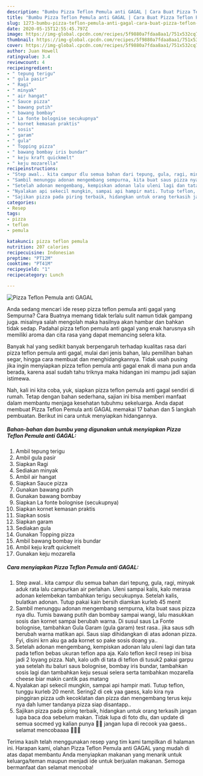 ```yaml
---
description: "Bumbu Pizza Teflon Pemula anti GAGAL | Cara Buat Pizza Teflon Pemula anti GAGAL Yang Mudah Dan Praktis"
title: "Bumbu Pizza Teflon Pemula anti GAGAL | Cara Buat Pizza Teflon Pemula anti GAGAL Yang Mudah Dan Praktis"
slug: 1273-bumbu-pizza-teflon-pemula-anti-gagal-cara-buat-pizza-teflon-pemula-anti-gagal-yang-mudah-dan-praktis
date: 2020-05-15T12:55:45.797Z
image: https://img-global.cpcdn.com/recipes/5f9880a7fdaa8aa1/751x532cq70/pizza-teflon-pemula-anti-gagal-foto-resep-utama.jpg
thumbnail: https://img-global.cpcdn.com/recipes/5f9880a7fdaa8aa1/751x532cq70/pizza-teflon-pemula-anti-gagal-foto-resep-utama.jpg
cover: https://img-global.cpcdn.com/recipes/5f9880a7fdaa8aa1/751x532cq70/pizza-teflon-pemula-anti-gagal-foto-resep-utama.jpg
author: Juan Howell
ratingvalue: 3.4
reviewcount: 4
recipeingredient:
- " tepung terigu"
- " gula pasir"
- " Ragi"
- " minyak"
- " air hangat"
- " Sauce pizza"
- " bawang putih"
- " bawang bombay"
- " La fonte bolognise secukupnya"
- " kornet kemasan praktis"
- " sosis"
- " garam"
- " gula"
- " Topping pizza"
- " bawang bombay iris bundar"
- " keju kraft quickmelt"
- " keju mozarella"
recipeinstructions:
- "Step awal.. kita campur dlu semua bahan dari tepung, gula, ragi, minyak aduk rata lalu campurkan air perlahan. Uleni sampai kalis, kalo merasa adonan kelembekan tambahkan terigu secukupnya. Setelah kalis, bulatkan adonan. Tutup pakai kain bersih diamkan kurleb 45 menit"
- "Sambil menunggu adonan mengembang sempurna, kita buat saus pizza nya dlu. Tumis bawang putih dan bombay sampai wangi, lalu masukkan sosis dan kornet sampai berubah warna. Di susul saus La Fonte bolognise, tambahkan Gula Garam (gula garam) test rasa.. jika saus sdh berubah warna matikan api. Saus siap dihidangkan di atas adonan pizza. Fyi, disini krn aku ga ada kornet so pake sosis doang ya.."
- "Setelah adonan mengembang, kempiskan adonan lalu uleni lagi dan tata pada teflon bebas ukuran teflon apa aja. Kalo teflon kecil resep ini bisa jadi 2 loyang pizza. Nah, kalo udh di tata di teflon di tusuk2 pakai garpu yaa setelah itu baluri saus bolognise, bombay iris bundar, tambahkan sosis lagi dan tambahkan keju sesuai selera serta tambahkan mozarella cheese biar makin cantik pas matang"
- "Nyalakan api sekecil mungkin, sampai api hampir mati. Tutup teflon, tunggu kurleb 20 menit. Sering2 di cek yaa gaess, kalo kira nya pinggiran pizza udh kecoklatan dan pizza dan mengembang terus keju nya dah lumer tandanya pizza siap disantapp.."
- "Sajikan pizza pada piring terbaik, hidangkan untuk orang terkasih jangan lupa baca doa sebelum makan. Tidak lupa di foto dlu, dan update di semua socmed yg kalian punya 🤩😍 jangan lupa di recook yaa gaess.. selamat mencobaaaa 👏👩‍🍳"
categories:
- Resep
tags:
- pizza
- teflon
- pemula

katakunci: pizza teflon pemula 
nutrition: 207 calories
recipecuisine: Indonesian
preptime: "PT12M"
cooktime: "PT41M"
recipeyield: "1"
recipecategory: Lunch

---
```



![Pizza Teflon Pemula anti GAGAL](https://img-global.cpcdn.com/recipes/5f9880a7fdaa8aa1/751x532cq70/pizza-teflon-pemula-anti-gagal-foto-resep-utama.jpg)

Anda sedang mencari ide resep pizza teflon pemula anti gagal yang Sempurna? Cara Buatnya memang tidak terlalu sulit namun tidak gampang juga. misalnya salah mengolah maka hasilnya akan hambar dan bahkan tidak sedap. Padahal pizza teflon pemula anti gagal yang enak harusnya sih memiliki aroma dan cita rasa yang dapat memancing selera kita.

Banyak hal yang sedikit banyak berpengaruh terhadap kualitas rasa dari pizza teflon pemula anti gagal, mulai dari jenis bahan, lalu pemilihan bahan segar, hingga cara membuat dan menghidangkannya. Tidak usah pusing jika ingin menyiapkan pizza teflon pemula anti gagal enak di mana pun anda berada, karena asal sudah tahu triknya maka hidangan ini mampu jadi sajian istimewa.




Nah, kali ini kita coba, yuk, siapkan pizza teflon pemula anti gagal sendiri di rumah. Tetap dengan bahan sederhana, sajian ini bisa memberi manfaat dalam membantu menjaga kesehatan tubuhmu sekeluarga. Anda dapat membuat Pizza Teflon Pemula anti GAGAL memakai 17 bahan dan 5 langkah pembuatan. Berikut ini cara untuk menyiapkan hidangannya.

<!--inarticleads1-->

##### Bahan-bahan dan bumbu yang digunakan untuk menyiapkan Pizza Teflon Pemula anti GAGAL:

1. Ambil  tepung terigu
1. Ambil  gula pasir
1. Siapkan  Ragi
1. Sediakan  minyak
1. Ambil  air hangat
1. Siapkan  Sauce pizza
1. Gunakan  bawang putih
1. Gunakan  bawang bombay
1. Siapkan  La fonte bolognise (secukupnya)
1. Siapkan  kornet kemasan praktis
1. Siapkan  sosis
1. Siapkan  garam
1. Sediakan  gula
1. Gunakan  Topping pizza
1. Ambil  bawang bombay iris bundar
1. Ambil  keju kraft quickmelt
1. Gunakan  keju mozarella




<!--inarticleads2-->

##### Cara menyiapkan Pizza Teflon Pemula anti GAGAL:

1. Step awal.. kita campur dlu semua bahan dari tepung, gula, ragi, minyak aduk rata lalu campurkan air perlahan. Uleni sampai kalis, kalo merasa adonan kelembekan tambahkan terigu secukupnya. Setelah kalis, bulatkan adonan. Tutup pakai kain bersih diamkan kurleb 45 menit
1. Sambil menunggu adonan mengembang sempurna, kita buat saus pizza nya dlu. Tumis bawang putih dan bombay sampai wangi, lalu masukkan sosis dan kornet sampai berubah warna. Di susul saus La Fonte bolognise, tambahkan Gula Garam (gula garam) test rasa.. jika saus sdh berubah warna matikan api. Saus siap dihidangkan di atas adonan pizza. Fyi, disini krn aku ga ada kornet so pake sosis doang ya..
1. Setelah adonan mengembang, kempiskan adonan lalu uleni lagi dan tata pada teflon bebas ukuran teflon apa aja. Kalo teflon kecil resep ini bisa jadi 2 loyang pizza. Nah, kalo udh di tata di teflon di tusuk2 pakai garpu yaa setelah itu baluri saus bolognise, bombay iris bundar, tambahkan sosis lagi dan tambahkan keju sesuai selera serta tambahkan mozarella cheese biar makin cantik pas matang
1. Nyalakan api sekecil mungkin, sampai api hampir mati. Tutup teflon, tunggu kurleb 20 menit. Sering2 di cek yaa gaess, kalo kira nya pinggiran pizza udh kecoklatan dan pizza dan mengembang terus keju nya dah lumer tandanya pizza siap disantapp..
1. Sajikan pizza pada piring terbaik, hidangkan untuk orang terkasih jangan lupa baca doa sebelum makan. Tidak lupa di foto dlu, dan update di semua socmed yg kalian punya 🤩😍 jangan lupa di recook yaa gaess.. selamat mencobaaaa 👏👩‍🍳




Terima kasih telah menggunakan resep yang tim kami tampilkan di halaman ini. Harapan kami, olahan Pizza Teflon Pemula anti GAGAL yang mudah di atas dapat membantu Anda menyiapkan makanan yang menarik untuk keluarga/teman maupun menjadi ide untuk berjualan makanan. Semoga bermanfaat dan selamat mencoba!

